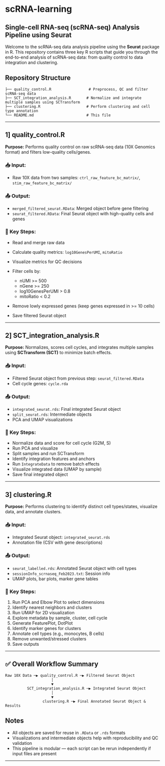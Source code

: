 # scRNA-learning

## Single-cell RNA-seq (scRNA-seq) Analysis Pipeline using Seurat

Welcome to the scRNA-seq data analysis pipeline using the **Seurat** package in R. This repository contains three key R scripts that guide you through the end-to-end analysis of scRNA-seq data: from quality control to data integration and clustering.

## Repository Structure

```
├── quality_control.R                 # Preprocess, QC and filter scRNA-seq data
├── SCT_integration_analysis.R       # Normalize and integrate multiple samples using SCTransform
├── clustering.R                     # Perform clustering and cell type annotation
└── README.md                        # This file
```

---

## 1️] quality\_control.R

**Purpose:** Performs quality control on raw scRNA-seq data (10X Genomics format) and filters low-quality cells/genes.

### 📥 Input:

* Raw 10X data from two samples: `ctrl_raw_feature_bc_matrix/`, `stim_raw_feature_bc_matrix/`

### 📤 Output:

* `merged_filtered_seurat.RData`: Merged object before gene filtering
* `seurat_filtered.RData`: Final Seurat object with high-quality cells and genes

### 🔁 Key Steps:

* Read and merge raw data
* Calculate quality metrics: `log10GenesPerUMI`, `mitoRatio`
* Visualize metrics for QC decisions
* Filter cells by:

  * nUMI >= 500
  * nGene >= 250
  * log10GenesPerUMI > 0.8
  * mitoRatio < 0.2
* Remove lowly expressed genes (keep genes expressed in >= 10 cells)
* Save filtered Seurat object

---

## 2️] SCT\_integration\_analysis.R

**Purpose:** Normalizes, scores cell cycles, and integrates multiple samples using **SCTransform (SCT)** to minimize batch effects.

### 📥 Input:

* Filtered Seurat object from previous step: `seurat_filtered.RData`
* Cell cycle genes: `cycle.rda`

### 📤 Output:

* `integrated_seurat.rds`: Final integrated Seurat object
* `split_seurat.rds`: Intermediate objects
* PCA and UMAP visualizations

### 🔁 Key Steps:

* Normalize data and score for cell cycle (G2M, S)
* Run PCA and visualize
* Split samples and run SCTransform
* Identify integration features and anchors
* Run `IntegrateData` to remove batch effects
* Visualize integrated data (UMAP by sample)
* Save final integrated object

---

## 3️] clustering.R

**Purpose:** Performs clustering to identify distinct cell types/states, visualize data, and annotate clusters.

### 📥 Input:

* Integrated Seurat object: `integrated_seurat.rds`
* Annotation file (CSV with gene descriptions)

### 📤 Output:

* `seurat_labelled.rds`: Annotated Seurat object with cell types
* `sessionInfo_scrnaseq_Feb2023.txt`: Session info
* UMAP plots, bar plots, marker gene tables

### 🔁 Key Steps:

1. Run PCA and Elbow Plot to select dimensions
2. Identify nearest neighbors and clusters
3. Run UMAP for 2D visualization
4. Explore metadata by sample, cluster, cell cycle
5. Generate FeaturePlot, DotPlot
6. Identify marker genes for clusters
7. Annotate cell types (e.g., monocytes, B cells)
8. Remove unwanted/stressed clusters
9. Save outputs

---

## ✅ Overall Workflow Summary

```
Raw 10X Data ─▶ quality_control.R ─▶ Filtered Seurat Object
                     │
                     ▼
          SCT_integration_analysis.R ─▶ Integrated Seurat Object
                     │
                     ▼
                 clustering.R ─▶ Final Annotated Seurat Object & Results
```

##  Notes

* All objects are saved for reuse in `.RData` or `.rds` formats
* Visualizations and intermediate objects help with reproducibility and QC validation
* This pipeline is modular — each script can be rerun independently if input files are present

---
